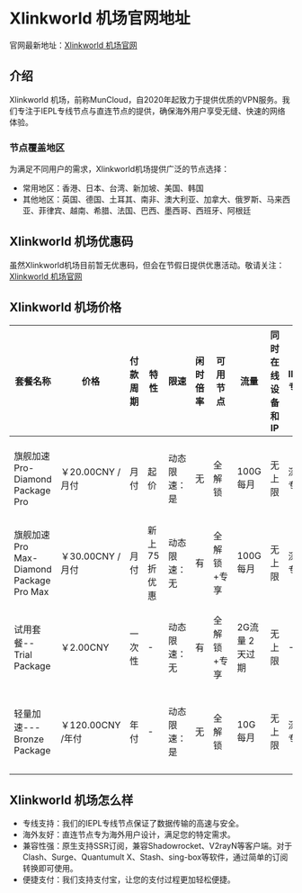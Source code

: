 # Xlinkworld 机场官网地址

官网最新地址：[Xlinkworld 机场官网](https://www.xlinkworld.cc/aff.php?aff=4784)


## 介绍

Xlinkworld 机场，前称MunCloud，自2020年起致力于提供优质的VPN服务。我们专注于IEPL专线节点与直连节点的提供，确保海外用户享受无缝、快速的网络体验。

### 节点覆盖地区
为满足不同用户的需求，Xlinkworld机场提供广泛的节点选择：

- 常用地区：香港、日本、台湾、新加坡、美国、韩国
- 其他地区：英国、德国、土耳其、南非、澳大利亚、加拿大、俄罗斯、马来西亚、菲律宾、越南、希腊、法国、巴西、墨西哥、西班牙、阿根廷

## Xlinkworld 机场优惠码

虽然Xlinkworld机场目前暂无优惠码，但会在节假日提供优惠活动。敬请关注：[Xlinkworld 机场官网](https://www.xlinkworld.cc/aff.php?aff=4784)

## Xlinkworld 机场价格

| 套餐名称 | 价格 | 付款周期 | 特性 | 限速 | 闲时倍率 | 可用节点 | 流量 | 同时在线设备和IP | IEPL专线 | 娱乐解锁 | 数据安全 | IP归属地 | 流量重置 | 入口中继 | 传输方式 |
|---------|-----|--------|------|-----|--------|--------|-----|----------------|---------|---------|-------|--------|--------|--------|--------|
| 旗舰加速Pro-Diamond Package Pro | ￥20.00CNY /月付 | 月付 | 起价 | 动态限速：是 | 无 | 全解锁 | 100G每月 | 无上限 | 深港专线 | TVB&Netflix | 数据安全加密 | 原生 | 每月 | 国内入口中继 | 内网交换传输 |
| 旗舰加速Pro Max-Diamond Package Pro Max | ￥30.00CNY /月付 | 月付 | 新上 75折优惠 | 动态限速：无 | 有 | 全解锁+专享 | 100G每月 | 无上限 | 深港专线 | TVB&Netflix | 数据安全加密 | 原生 | 每月 | 国内入口中继 | 内网交换传输 |
| 试用套餐--Trial Package | ￥2.00CNY | 一次性 | - | 动态限速：无 | 有 | 全解锁+专享 | 2G流量 2天过期 | 无上限 | - | TVB&Netflix | 数据安全加密 | - | - | 国内入口中继 | 内网交换传输 |
| 轻量加速---Bronze Package | ￥120.00CNY /年付 | 年付 | - | 动态限速：是 | 无 | 全解锁 | 10G每月 | 无上限 | 深港专线 | TVB&Netflix | 数据安全加密 | 原生 | 每月 | 国内入口中继 | 内网交换传输 |



## Xlinkworld 机场怎么样

- 专线支持：我们的IEPL专线节点保证了数据传输的高速与安全。
- 海外友好：直连节点专为海外用户设计，满足您的特定需求。
- 兼容性强：原生支持SSR订阅，兼容Shadowrocket、V2rayN等客户端。对于Clash、Surge、Quantumult X、Stash、sing-box等软件，通过简单的订阅转换即可使用。
- 便捷支付：我们支持支付宝，让您的支付过程更加轻松便捷。


